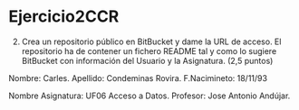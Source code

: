 ﻿# Ejercicio2CCR
2. Crea un repositorio público en BitBucket y dame la URL de acceso. El repositorio ha de contener un fichero README tal y como lo sugiere BitBucket con información del Usuario y la Asignatura. (2,5 puntos)

Nombre: Carles.
Apellido: Condeminas Rovira.
F.Nacimineto: 18/11/93

Nombre Asignatura: UF06 Acceso a Datos.
Profesor: Jose Antonio Andújar.